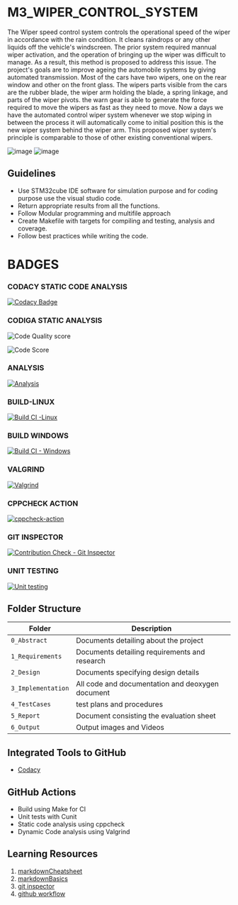 # M3_WIPER_CONTROL_SYSTEM

 The Wiper speed control system controls the operational speed of the wiper in accordance with the rain condition. It cleans 
 raindrops or any other liquids off the vehicle's windscreen. The prior system required mannual wiper activation, and the 
 operation of bringing up the wiper was difficult to manage. As a result, this method is proposed to address this issue.
 The project's goals are to improve ageing the automobile systems by giving automated transmission. Most of the cars 
 have two wipers, one on the rear window and other on the front glass. The wipers parts visible from the cars are the 
 rubber blade, the wiper arm holding the blade, a spring linkage, and parts of the wiper pivots. the warn gear 
 is able to generate the force required to move the wipers as fast as they need to move. Now a days we have 
 the automated control wiper system whenever we stop wiping in between the process it will automatically come to initial 
 position this is the new wiper system behind the wiper arm. This proposed wiper system's principle is comparable to those of other existing 
 conventional wipers.

![image](https://user-images.githubusercontent.com/101585225/167920751-00b5053e-5bbe-4dd1-9497-12b6be0975d1.png)              ![image](https://user-images.githubusercontent.com/101585225/167920843-8d7377ca-7076-4646-b4c8-b8b2078db6bb.png)

## Guidelines
* Use STM32cube IDE software for simulation purpose and for coding purpose use the visual studio code.
* Return appropriate results from all the functions.
* Follow Modular programming and multifile approach
* Create Makefile with targets for compiling and testing, analysis and coverage.
* Follow best practices while writing the code.

# BADGES

### CODACY STATIC CODE ANALYSIS

[![Codacy Badge](https://app.codacy.com/project/badge/Grade/f8bd6e49c42d40faaaff8b461a53309a)](https://www.codacy.com/gh/Abiramikoperundevi/M3_WIPER_CONTROL_SYSTEM/dashboard?utm_source=github.com&amp;utm_medium=referral&amp;utm_content=Abiramikoperundevi/M3_WIPER_CONTROL_SYSTEM&amp;utm_campaign=Badge_Grade)

### CODIGA STATIC ANALYSIS

![Code Quality score](https://api.codiga.io/project/33385/score/svg)

![Code Score](https://api.codiga.io/project/33385/status/svg)
### ANALYSIS


[![Analysis](https://github.com/Abiramikoperundevi/M3_WIPER_CONTROL_SYSTEM/actions/workflows/Analysis.yml/badge.svg)](https://github.com/Abiramikoperundevi/M3_WIPER_CONTROL_SYSTEM/actions/workflows/Analysis.yml)

### BUILD-LINUX

[![Build CI -Linux](https://github.com/Abiramikoperundevi/M3_WIPER_CONTROL_SYSTEM/actions/workflows/Build_linux.yml/badge.svg)](https://github.com/Abiramikoperundevi/M3_WIPER_CONTROL_SYSTEM/actions/workflows/Build_linux.yml)

### BUILD WINDOWS

[![Build CI - Windows](https://github.com/Abiramikoperundevi/M3_WIPER_CONTROL_SYSTEM/actions/workflows/Build-Windows.yml/badge.svg)](https://github.com/Abiramikoperundevi/M3_WIPER_CONTROL_SYSTEM/actions/workflows/Build-Windows.yml)

### VALGRIND

[![Valgrind](https://github.com/Abiramikoperundevi/M3_WIPER_CONTROL_SYSTEM/actions/workflows/Valgrind.yml/badge.svg)](https://github.com/Abiramikoperundevi/M3_WIPER_CONTROL_SYSTEM/actions/workflows/Valgrind.yml)

### CPPCHECK ACTION

[![cppcheck-action](https://github.com/Abiramikoperundevi/M3_WIPER_CONTROL_SYSTEM/actions/workflows/cpp%20check.yml/badge.svg)](https://github.com/Abiramikoperundevi/M3_WIPER_CONTROL_SYSTEM/actions/workflows/cpp%20check.yml)

### GIT INSPECTOR

[![Contribution Check - Git Inspector](https://github.com/Abiramikoperundevi/M3_WIPER_CONTROL_SYSTEM/actions/workflows/Git_inspector.yml/badge.svg)](https://github.com/Abiramikoperundevi/M3_WIPER_CONTROL_SYSTEM/actions/workflows/Git_inspector.yml)

### UNIT TESTING

[![Unit testing](https://github.com/Abiramikoperundevi/M3_WIPER_CONTROL_SYSTEM/actions/workflows/Unit_Testing.yml/badge.svg)](https://github.com/Abiramikoperundevi/M3_WIPER_CONTROL_SYSTEM/actions/workflows/Unit_Testing.yml)

## Folder Structure
Folder             | Description
-------------------| -----------------------------------------
`0_Abstract`       | Documents detailing about the project
`1_Requirements`   | Documents detailing requirements and research
`2_Design`         | Documents specifying design details
`3_Implementation` | All code and documentation and deoxygen document
`4_TestCases`      |test plans and procedures
`5_Report`         |Document consisting the evaluation sheet
`6_Output`         | Output images and Videos

## Integrated Tools to GitHub
*  [Codacy](https://www.codacy.com/)

## GitHub Actions
* Build using Make for CI
* Unit tests with Cunit
* Static code analysis using cppcheck
* Dynamic Code analysis using Valgrind


## Learning Resources
1. [markdownCheatsheet](https://github.com/adam-p/markdown-here/wiki/Markdown-Cheatsheet)
2. [markdownBasics](https://guides.github.com/features/mastering-markdown/)
3. [git inspector](https://github.com/ejwa/gitinspector.git)
4. [github workflow](https://docs.github.com/en/actions/learn-github-action)
